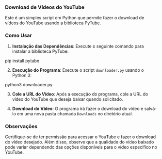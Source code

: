 ### Download de Vídeos do YouTube

Este é um simples script em Python que permite fazer o download de vídeos do YouTube usando a biblioteca PyTube.

### Como Usar

1. **Instalação das Dependências**: Execute o seguinte comando para instalar a biblioteca PyTube:

pip install pytube

2. **Execução do Programa**: Execute o script `downloader.py` usando o Python 3:

python3 downloader.py

3. **Cole a URL do Vídeo**: Após a execução do programa, cole a URL do vídeo do YouTube que deseja baixar quando solicitado.

4. **Download do Vídeo**: O programa irá fazer o download do vídeo e salvá-lo em uma nova pasta chamada `Downloads` no diretório atual.

### Observações

Certifique-se de ter permissão para acessar o YouTube e fazer o download do vídeo desejado. Além disso, observe que a qualidade do vídeo baixado pode variar dependendo das opções disponíveis para o vídeo específico no YouTube.
